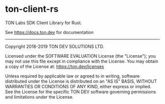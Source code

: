 # ton-client-rs

TON Labs SDK Client Library for Rust.

See https://docs.ton.dev for documentation

---
Copyright 2018-2019 TON DEV SOLUTIONS LTD.

Licensed under the SOFTWARE EVALUATION License (the "License"); you may not use
this file except in compliance with the License. You may obtain a copy of the
License at: https://ton.dev/licenses

Unless required by applicable law or agreed to in writing, software
distributed under the License is distributed on an "AS IS" BASIS,
WITHOUT WARRANTIES OR CONDITIONS OF ANY KIND, either express or implied.
See the License for the specific TON DEV software governing permissions and
limitations under the License.
